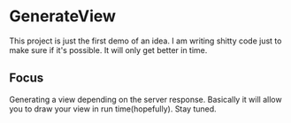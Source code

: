 # GenerateView

This project is just the first demo of an idea. I am writing shitty code just to make sure if it's possible. It will only get better in time. 

## Focus

Generating a view depending on the server response. Basically it will allow you to draw your view in run time(hopefully). Stay tuned.
